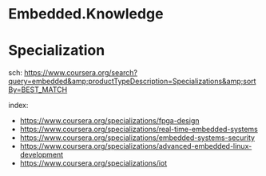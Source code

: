 # Embedded.Knowledge
# Specialization
sch: https://www.coursera.org/search?query=embedded&amp;productTypeDescription=Specializations&amp;sortBy=BEST_MATCH

index:
- https://www.coursera.org/specializations/fpga-design
- https://www.coursera.org/specializations/real-time-embedded-systems
- https://www.coursera.org/specializations/embedded-systems-security
- https://www.coursera.org/specializations/advanced-embedded-linux-development
- https://www.coursera.org/specializations/iot
